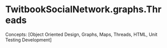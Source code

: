 # TwitbookSocialNetwork.graphs.Threads
Concepts: [Object Oriented Design, Graphs, Maps, Threads, HTML, Unit Testing Development]
